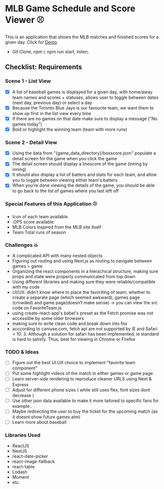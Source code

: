 # MLB Game Schedule and Score Viewer ⚾️
This is an application that shows the MLB matches and finished scores for a given day. Click for [Demo](http://g.recordit.co/ZY6tdssJJ0.gif)
* Git Clone, npm i, npm run start, listen;

## Checklist: Requirements
### Scene 1 - List View
- [x] A list of baseball games is displayed for a given day, with home/away team names and scores + statuses, allows user to toggle between dates (next day, previous day) or select a day 
- [x] Because the Toronto Blue Jays is our favourite team, we want them to show up first in the list view every time
- [x] If there are no games on that date make sure to display a message ("No games today") 
- [x] Bold or highlight the winning team (team with more runs)
### Scene 2 - Detail View
- [x] Using the data from "{game_data_directory}/boxscore.json" populate a detail screen for the game when you click the game
- [x] The detail screen should display a linescore of the game (inning by inning)
- [x] It should also display a list of batters and stats for each team, and allow you to toggle between viewing either team's batters
- [x] When you're done viewing the details of the game, you should be able to go back to the list of games where you last left off

### Special Features of this Application ⚾️
*  Icon of each team available
*  .OPS score available
*  MLB Colors inspired from the MLB site itself
*  Team Total runs of season

### Challenges 💥
* A complicated API with many nested objects
* Figuring out routing and using Next.js as routing to navigate between games > game 
* Organizing the react components in a hierachical structure, making sure props and state were properly communicated from top down
* Using different libraries and making sure they were reliable/compatible with my code
* UI/UX: didn't know where to place the favoriting of team; whether to create a separate page (which seemed awkward), games page (crowded) and game page(doesn't make sense) -> you can view the src code on FavoriteTeam.js
* using create-react-app's babel's preset as the Fetch promise was not accessible by some older browsers
* making sure to write clean code and break down into fns
* acccording to caniuse.com, fetch api are not supported by IE and Safari < 10. 3. Although a solution for safari has been implemented, ie standard is hard to satisfy. Thus, best for viewing in Chrome or Firefox


### TODO & Ideas
- [ ] Figure out the best UI.UX choice to implement "favorite team component"
- [ ] Put some highlight videos of the match in either games or game page
- [ ] Learn server-side rendering to reproduce cleaner URLS using Next & Express
- [ ] Adjust for different phone sizes ( while still uses flex, font sizes dont decrease )
- [ ] Use other json data available to make it more tailored to specific fans for example.. 
- [ ] Maybe redirecting the user to buy the ticket for the upcoming match (as it doesnt show future games atm)
- [ ] Learn more about baseball

### Libraries Used
* ReactJS
* NextJS
* react-date-picker
* react-image-fallback
* react-table
* Lodash
* Moment
* etc.




